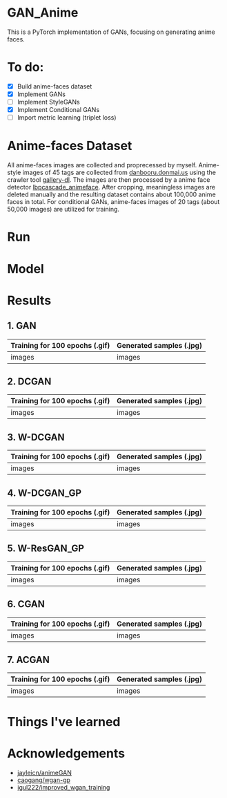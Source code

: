 # GAN_Anime
This is a PyTorch implementation of GANs, focusing on generating anime faces.

# To do:
- [x] Build anime-faces dataset
- [x] Implement GANs
- [ ] Implement StyleGANs
- [x] Implement Conditional GANs
- [ ] Import metric learning (triplet loss) 
 
# Anime-faces Dataset
All anime-faces images are collected and proprecessed by myself. Anime-style images of 45 tags are collected from [danbooru.donmai.us](https://danbooru.donmai.us/) using the crawler tool [gallery-dl](https://github.com/mikf/gallery-dl). The images are then processed by a anime face detector [lbpcascade_animeface](https://github.com/nagadomi/lbpcascade_animeface). After cropping, meaningless images are deleted manually and the resulting dataset contains about 100,000 anime faces in total. For conditional GANs, anime-faces images of 20 tags (about 50,000 images) are utilized for training.

# Run

# Model

# Results
## 1. GAN

Training for 100 epochs (.gif) | Generated samples (.jpg) 
 -------- |-----------
 images | images 
 
## 2. DCGAN

Training for 100 epochs (.gif) | Generated samples (.jpg) 
 -------- |-----------
 images | images 
 
## 3. W-DCGAN

Training for 100 epochs (.gif) | Generated samples (.jpg) 
 -------- |-----------
 images | images 
 
## 4. W-DCGAN_GP

Training for 100 epochs (.gif) | Generated samples (.jpg) 
 -------- |-----------
 images | images 
 
## 5. W-ResGAN_GP

Training for 100 epochs (.gif) | Generated samples (.jpg) 
 -------- |-----------
 images | images 
 
## 6. CGAN

Training for 100 epochs (.gif) | Generated samples (.jpg) 
 -------- |-----------
 images | images 
 
## 7. ACGAN

Training for 100 epochs (.gif) | Generated samples (.jpg) 
 -------- |-----------
 images | images 
 

# Things I've learned

# Acknowledgements
- [jayleicn/animeGAN](https://github.com/jayleicn/animeGAN)
- [caogang/wgan-gp](https://github.com/caogang/wgan-gp)
- [igul222/improved_wgan_training](https://github.com/igul222/improved_wgan_training)
